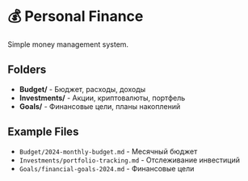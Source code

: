 # 💰 Personal Finance

Simple money management system.

## Folders

- **Budget/** - Бюджет, расходы, доходы
- **Investments/** - Акции, криптовалюты, портфель
- **Goals/** - Финансовые цели, планы накоплений

## Example Files

- `Budget/2024-monthly-budget.md` - Месячный бюджет
- `Investments/portfolio-tracking.md` - Отслеживание инвестиций
- `Goals/financial-goals-2024.md` - Финансовые цели 